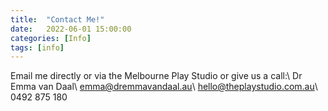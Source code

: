 ```yaml
---
title:  "Contact Me!"
date:   2022-06-01 15:00:00
categories: [Info]
tags: [info]
---
```

Email me directly or via the Melbourne Play Studio or give us a call:\\
Dr Emma van Daal\\
[emma@dremmavandaal.au](mailto:emma@dremmavandaal.au)\\
[hello@theplaystudio.com.au](mailto:hello@theplaystudio.com.au)\\
0492 875 180
